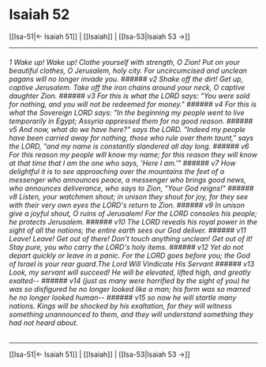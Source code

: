 # Isaiah 52

[[Isa-51|← Isaiah 51]] | [[Isaiah]] | [[Isa-53|Isaiah 53 →]]
***

###### 1 Wake up! Wake up! Clothe yourself with strength, O Zion! Put on your beautiful clothes, O Jerusalem, holy city. For uncircumcised and unclean pagans will no longer invade you. ###### v2 Shake off the dirt! Get up, captive Jerusalem. Take off the iron chains around your neck, O captive daughter Zion. ###### v3 For this is what the LORD says: "You were sold for nothing, and you will not be redeemed for money." ###### v4 For this is what the Sovereign LORD says: "In the beginning my people went to live temporarily in Egypt; Assyria oppressed them for no good reason. ###### v5 And now, what do we have here?" says the LORD. "Indeed my people have been carried away for nothing, those who rule over them taunt," says the LORD, "and my name is constantly slandered all day long. ###### v6 For this reason my people will know my name; for this reason they will know at that time that I am the one who says, 'Here I am.'" ###### v7 How delightful it is to see approaching over the mountains the feet of a messenger who announces peace, a messenger who brings good news, who announces deliverance, who says to Zion, "Your God reigns!" ###### v8 Listen, your watchmen shout; in unison they shout for joy, for they see with their very own eyes the LORD's return to Zion. ###### v9 In unison give a joyful shout, O ruins of Jerusalem! For the LORD consoles his people; he protects Jerusalem. ###### v10 The LORD reveals his royal power in the sight of all the nations; the entire earth sees our God deliver. ###### v11 Leave! Leave! Get out of there! Don't touch anything unclean! Get out of it! Stay pure, you who carry the LORD's holy items. ###### v12 Yet do not depart quickly or leave in a panic. For the LORD goes before you; the God of Israel is your rear guard.The Lord Will Vindicate His Servant ###### v13 Look, my servant will succeed! He will be elevated, lifted high, and greatly exalted-- ###### v14 (just as many were horrified by the sight of you) he was so disfigured he no longer looked like a man; his form was so marred he no longer looked human-- ###### v15 so now he will startle many nations. Kings will be shocked by his exaltation, for they will witness something unannounced to them, and they will understand something they had not heard about.

***
[[Isa-51|← Isaiah 51]] | [[Isaiah]] | [[Isa-53|Isaiah 53 →]]
